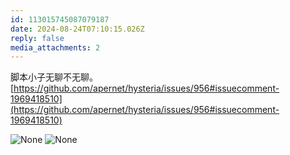```yaml
---
id: 113015745087079187
date: 2024-08-24T07:10:15.026Z
reply: false
media_attachments: 2
---
```


脚本小子无聊不无聊。  
[https://github.com/apernet/hysteria/issues/956#issuecomment-1969418510](https://github.com/apernet/hysteria/issues/956#issuecomment-1969418510)

![None](https://files.e5n.cc/media_attachments/files/113/015/743/475/540/235/original/9132b98b09ea1636.png)
![None](https://files.e5n.cc/media_attachments/files/113/015/743/872/611/918/original/de12a79d483d6430.jpg)
